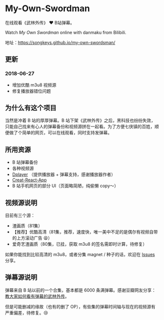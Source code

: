 # My-Own-Swordman

在线观看《武林外传》 ❤️  B站弹幕。

Watch *My Own Swordman* online with danmaku from Bilibili.

地址：<https://songkeys.github.io/my-own-swordsman/>

## 更新

### 2018-06-27

- 增加优酷 m3u8 视频源
- 修复播放器错位问题

## 为什么有这个项目

当然是冲着 B 站的厚厚弹幕。B 站下架《武林外传》之后，黑科技也纷纷失效，只能自己找来有心人的弹幕备份和视频源拼在一起看。为了方便七侠镇的百姓，顺便做了个简单的网页，可以在线观看，同时支持发弹幕。

## 所用资源

- B 站弹幕备份
- 各种视频源
- [Dplayer](http://dplayer.js.org/) （提供播放器 + 弹幕支持，感谢播放器作者）
- [Creat-React-App](https://github.com/facebook/create-react-app)
- B 站手机网页的部分 UI（页面略简陋，纯偷懒 copy～）

## 视频源说明

目前有三个源：

- 渣画质（81集）
- 【推荐】优酷高清（81集，推荐，速度快，唯一美中不足的是偶尔有视频自带的上方滚动广告 😫）
- 爱奇艺渣画质（80集，已挂，获取 m3u8 的签名需即时计算，待修复）

如果你能找到比较高清的 m3u8，或者分集 magnet / 种子的话，欢迎在 [Issues](https://github.com/Songkeys/my-own-swordsman/issues) 分享。

## 弹幕源说明

弹幕来自 B 站以前的一个合集，基本都是 6000 条满弹幕。感谢豆瓣网友分享：[教大家如何看有弹幕的武林外传](https://www.douban.com/group/topic/102433010/)。

但是可能删减的缘故（也有的删了 OP），有些集的弹幕时间轴与现在的视频源有严重偏差，待修复。😢

